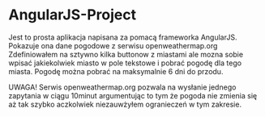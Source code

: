 # AngularJS-Project

Jest to prosta aplikacja napisana za pomacą frameworka AngularJS. Pokazuje ona dane pogodowe z serwisu openweathermap.org
Zdefiniowałem na sztywno kilka buttonow z miastami ale mozna sobie wpisać jakiekolwiek miasto w pole tekstowe i pobrać pogodę dla tego miasta.
Pogodę można pobrać na maksymalnie 6 dni do przodu.

UWAGA!
Serwis openweathermap.org pozwala na wysłanie jednego zapytania w ciągu 10minut argumentując to tym że pogoda nie zmienia się aż tak szybko aczkolwiek niezauwżyłem ogranieczeń w tym zakresie.